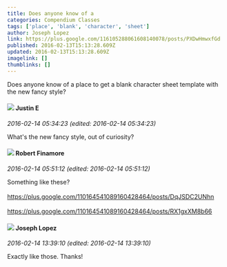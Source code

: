 ```yaml
---
title: Does anyone know of a
categories: Compendium Classes
tags: ['place', 'blank', 'character', 'sheet']
author: Joseph Lopez
link: https://plus.google.com/116105288061608140078/posts/PXDwHmwxfGd
published: 2016-02-13T15:13:28.609Z
updated: 2016-02-13T15:13:28.609Z
imagelink: []
thumblinks: []
---
```


Does anyone know of a place to get a blank character sheet template with the new fancy style? 
<div id='comment z13hj5vqyza5gdooa04cgh05jtumy355qqc0k'>
  <h4><img src='{{site.baseurl}}//images/avatars/109807688692155325590_photo.jpg'> Justin E</h4>
      <p><cite>2016-02-14 05:34:23 (edited: 2016-02-14 05:34:23)</cite></p>
        <p>What&#39;s the new fancy style, out of curiosity?</p>
</div>
        

<div id='comment z13hj5vqyza5gdooa04cgh05jtumy355qqc0k'>
  <h4><img src='{{site.baseurl}}//images/avatars/110164541089160428464_photo.jpg'> Robert Finamore</h4>
      <p><cite>2016-02-14 05:51:12 (edited: 2016-02-14 05:51:12)</cite></p>
        <p>Something like these?<br /><br /><a href="https://plus.google.com/110164541089160428464/posts/DqJSDC2UNhn" class="ot-anchor">https://plus.google.com/110164541089160428464/posts/DqJSDC2UNhn</a><br /><br /><a href="https://plus.google.com/110164541089160428464/posts/RX1gxXM8b66" class="ot-anchor">https://plus.google.com/110164541089160428464/posts/RX1gxXM8b66</a></p>
</div>
        

<div id='comment z13hj5vqyza5gdooa04cgh05jtumy355qqc0k'>
  <h4><img src='{{site.baseurl}}//images/avatars/116105288061608140078_photo.jpg'> Joseph Lopez</h4>
      <p><cite>2016-02-14 13:39:10 (edited: 2016-02-14 13:39:10)</cite></p>
        <p>Exactly like those. Thanks!</p>
</div>
        
